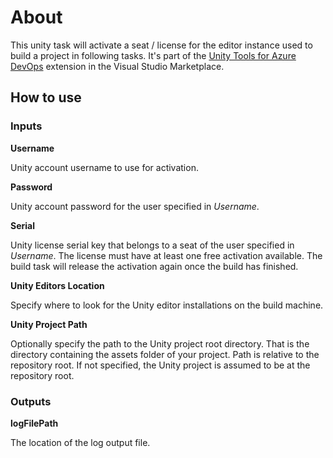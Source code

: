 # About

This unity task will activate a seat / license for the editor instance used to build a project in following tasks. It's part of the [Unity Tools for Azure DevOps](https://marketplace.visualstudio.com/items?itemName=DinomiteStudios.64e90d50-a9c0-11e8-a356-d3eab7857116) extension in the Visual Studio Marketplace.

## How to use

### Inputs

**Username**

Unity account username to use for activation.

**Password**

Unity account password for the user specified in *Username*.

**Serial**

Unity license serial key that belongs to a seat of the user specified in *Username*.
The license must have at least one free activation available. The build task will
release the activation again once the build has finished.

**Unity Editors Location**

Specify where to look for the Unity editor installations on the build machine.

**Unity Project Path**

Optionally specify the path to the Unity project root directory. That is the directory containing the assets folder of your project.
Path is relative to the repository root. If not specified, the Unity project is assumed to be at the repository root.

### Outputs

**logFilePath**

The location of the log output file.